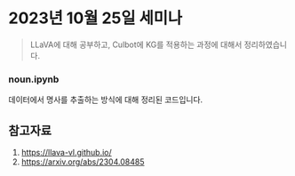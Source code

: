 # 2023년 10월 25일 세미나

> LLaVA에 대해 공부하고, Culbot에 KG를 적용하는 과정에 대해서 정리하였습니다.

### noun.ipynb
데이터에서 명사를 추출하는 방식에 대해 정리된 코드입니다.

## 참고자료
1. https://llava-vl.github.io/
2. https://arxiv.org/abs/2304.08485
